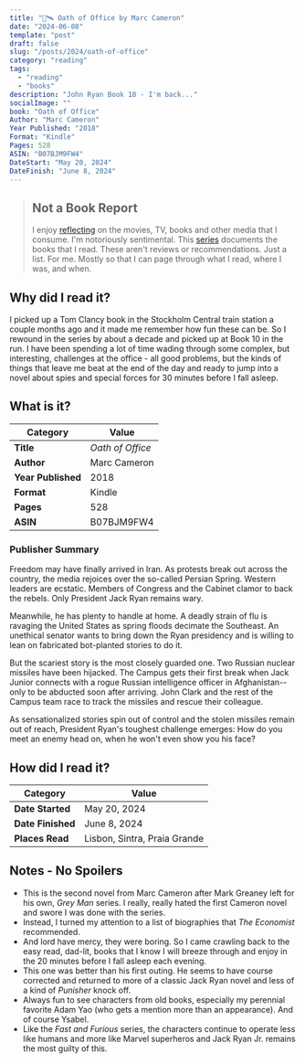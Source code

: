 ```yaml
---
title: "🚀🛰️ Oath of Office by Marc Cameron"
date: "2024-06-08"
template: "post"
draft: false
slug: "/posts/2024/oath-of-office"
category: "reading"
tags:
  - "reading"
  - "books"
description: "John Ryan Book 18 - I'm back..."
socialImage: ""
book: "Oath of Office"
Author: "Marc Cameron"
Year Published: "2018"
Format: "Kindle"
Pages: 528
ASIN: "B07BJM9FW4"
DateStart: "May 20, 2024"
DateFinish: "June 8, 2024"
---
```


> ## Not a Book Report
> I enjoy [reflecting](https://blog.samrhea.com/posts/2019/analyze-media-habits) on the movies, TV, books and other media that I consume. I'm notoriously sentimental. This [series](https://blog.samrhea.com/category/reading) documents the books that I read. These aren't reviews or recommendations. Just a list. For me. Mostly so that I can page through what I read, where I was, and when.

## Why did I read it?
I picked up a Tom Clancy book in the Stockholm Central train station a couple months ago and it made me remember how fun these can be. So I rewound in the series by about a decade and picked up at Book 10 in the run. I have been spending a lot of time wading through some complex, but interesting, challenges at the office - all good problems, but the kinds of things that leave me beat at the end of the day and ready to jump into a novel about spies and special forces for 30 minutes before I fall asleep.

## What is it?
|Category|Value|
|---|---|
|**Title**|*Oath of Office*|
|**Author**|Marc Cameron|
|**Year Published**|2018|
|**Format**|Kindle|
|**Pages**|528|
|**ASIN**|B07BJM9FW4|

### Publisher Summary

Freedom may have finally arrived in Iran. As protests break out across the country, the media rejoices over the so-called Persian Spring. Western leaders are ecstatic. Members of Congress and the Cabinet clamor to back the rebels. Only President Jack Ryan remains wary.

Meanwhile, he has plenty to handle at home. A deadly strain of flu is ravaging the United States as spring floods decimate the Southeast. An unethical senator wants to bring down the Ryan presidency and is willing to lean on fabricated bot-planted stories to do it.

But the scariest story is the most closely guarded one. Two Russian nuclear missiles have been hijacked. The Campus gets their first break when Jack Junior connects with a rogue Russian intelligence officer in Afghanistan--only to be abducted soon after arriving. John Clark and the rest of the Campus team race to track the missiles and rescue their colleague.

As sensationalized stories spin out of control and the stolen missiles remain out of reach, President Ryan's toughest challenge emerges: How do you meet an enemy head on, when he won't even show you his face?

## How did I read it?
|Category|Value|
|---|---|
|**Date Started**|May 20, 2024|
|**Date Finished**|June 8, 2024|
|**Places Read**|Lisbon, Sintra, Praia Grande|

## Notes - No Spoilers
* This is the second novel from Marc Cameron after Mark Greaney left for his own, *Grey Man* series. I really, really hated the first Cameron novel and swore I was done with the series.
* Instead, I turned my attention to a list of biographies that _The Economist_ recommended.
* And lord have mercy, they were boring. So I came crawling back to the easy read, dad-lit, books that I know I will breeze through and enjoy in the 20 minutes before I fall asleep each evening.
* This one was better than his first outing. He seems to have course corrected and returned to more of a classic Jack Ryan novel and less of a kind of _Punisher_ knock off.
* Always fun to see characters from old books, especially my perennial favorite Adam Yao (who gets a mention more than an appearance). And of course Ysabel.
* Like the _Fast and Furious_ series, the characters continue to operate less like humans and more like Marvel superheros and Jack Ryan Jr. remains the most guilty of this.

